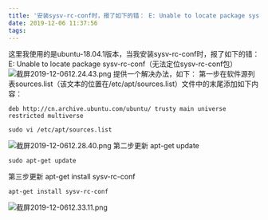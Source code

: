 ```yaml
---
title: '安装sysv-rc-conf时，报了如下的错： E: Unable to locate package sysv-rc-conf'
date: 2019-12-06 11:37:56
tags:
---
```

这里我使用的是ubuntu-18.04.1版本，当我安装sysv-rc-conf时，报了如下的错：
E: Unable to locate package sysv-rc-conf（无法定位sysv-rc-conf包）
![截屏2019-12-0612.24.43.png](http://image.lichongbing.com/static/d8df428d5ccc41e2c1a411e972a7eca0.png)
提供一个解决办法，如下：
第一步在软件源列表sources.list（该文本的位置在/etc/apt/sources.list）文件中的末尾添加如下内容：

`deb http://cn.archive.ubuntu.com/ubuntu/ trusty main universe restricted multiverse`

`sudo vi /etc/apt/sources.list`

![截屏2019-12-0612.28.40.png](http://image.lichongbing.com/static/ee75213ec051a4462fa4ffcf748479a9.png)
第二步更新 apt-get update

`sudo apt-get update`

第三步更新 apt-get install sysv-rc-conf

`apt-get install sysv-rc-conf`


![截屏2019-12-0612.33.11.png](http://image.lichongbing.com/static/4aa85d4f9ed41eeaa21b79a5d4ca7d65.png)


